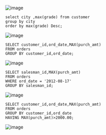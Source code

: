 ![image](https://user-images.githubusercontent.com/44174633/176608163-0efdeb24-6699-43c5-bbe8-e6a646ff5a06.png)

```
select city ,max(grade) from customer 
group by city 
order by max(grade) Desc;
```

![image](https://user-images.githubusercontent.com/44174633/176608292-45568e24-f805-4ef2-9b8e-f08ceead4566.png)

```
SELECT customer_id,ord_date,MAX(purch_amt) 
FROM orders 
GROUP BY customer_id,ord_date;
```
![image](https://user-images.githubusercontent.com/44174633/176610795-e30214a0-dbe8-4768-8597-a023b4d23345.png)

```
SELECT salesman_id,MAX(purch_amt) 
FROM orders 
WHERE ord_date = '2012-08-17' 
GROUP BY salesman_id;

```

![image](https://user-images.githubusercontent.com/44174633/176612696-236ba8ab-ff2b-4fd5-a225-0a9426b17934.png)

```
SELECT customer_id,ord_date,MAX(purch_amt) 
FROM orders 
GROUP BY customer_id,ord_date 
HAVING MAX(purch_amt)>2000.00;

```
![image](https://user-images.githubusercontent.com/44174633/176613507-43d5c9a5-6d1e-4be5-a34b-b0935fde0b6c.png)



